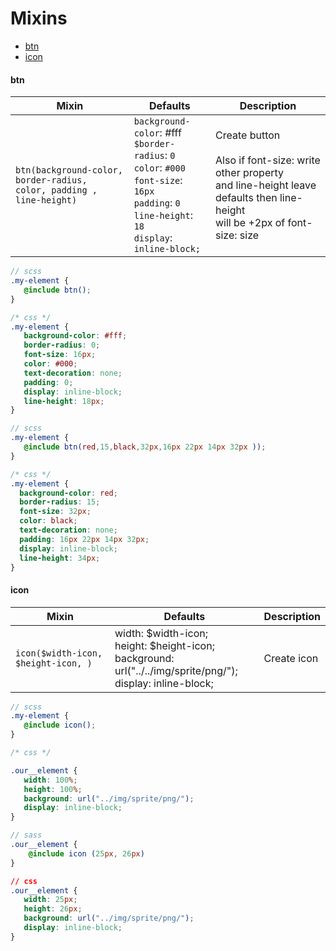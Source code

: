 # Mixins

- [btn](#btn)
- [icon](#icon)






#### **btn**

Mixin | Defaults | Description
---- | ---- | ----
`btn(background-color, border-radius,`<br> `color, padding , line-height)` | `background-color`: #fff <br>`$border-radius`: `0`<br>`color`: `#000`<br>`font-size`: `16px`<br>`padding`: `0`<br>`line-height`: `18`<br> `display`: `inline-block;` | Create button  <br> <br>Also if font-size: write other property<br> and line-height leave defaults then line-height<br> will be +2px of font-size: size


```scss
// scss
.my-element {
   @include btn();
}

```
```css
/* css */
.my-element {
   background-color: #fff;
   border-radius: 0;
   font-size: 16px;
   color: #000;
   text-decoration: none;
   padding: 0;
   display: inline-block;
   line-height: 18px;
}

```
```scss
// scss
.my-element {
   @include btn(red,15,black,32px,16px 22px 14px 32px ));
}

```
```css
/* css */
.my-element {
  background-color: red;
  border-radius: 15;
  font-size: 32px;
  color: black;
  text-decoration: none;
  padding: 16px 22px 14px 32px;
  display: inline-block;
  line-height: 34px;
}

```



#### **icon**


Mixin | Defaults | Description
---|---|---
`icon($width-icon, $height-icon, )` | width: $width-icon;<br>height: $height-icon; <br>background: url("../../img/sprite/png/");<br>display: inline-block; | Create icon


```scss
// scss
.my-element {
   @include icon();
}

```



```css
/* css */

.our__element {
   width: 100%;
   height: 100%;
   background: url("../img/sprite/png/");
   display: inline-block;
}

```

```scss
// sass
.our__element {
    @include icon (25px, 26px)
}
```

```css
// css 
.our__element {
   width: 25px;
   height: 26px;
   background: url("../img/sprite/png/");
   display: inline-block;
}

```
